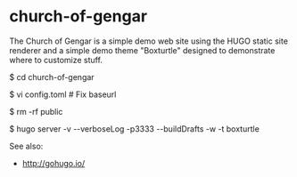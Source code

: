 # church-of-gengar

The Church of Gengar is a simple demo web site using the HUGO static site
renderer and a simple demo theme "Boxturtle" designed to demonstrate where
to customize stuff.

 $ cd church-of-gengar

 $ vi config.toml    # Fix baseurl

 $ rm -rf public

 $ hugo server -v --verboseLog -p3333 --buildDrafts -w -t boxturtle

See also:

* http://gohugo.io/
